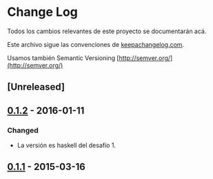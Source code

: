 # Change Log

Todos los cambios relevantes de este proyecto se documentarán acá.

Este archivo sigue las convenciones de [keepachangelog.com](http://keepachangelog.com/).

Usamos también Semantic Versioning [http://semver.org/](http://semver.org/)

## [Unreleased]

## [0.1.2] - 2016-01-11

### Changed

- La versión es haskell del desafío 1.

## [0.1.1] - 2015-03-16


[0.1.2]: https://github.com/lnds/Ogu/compare/0.1.2...0.1.1
[0.1.1]: https://github.com/lnds/Ogu/releases/tag/0.1.1
